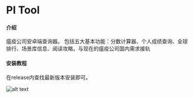 # PI Tool

#### 介绍
瘟疫公司安卓端查询器。
包括五大基本功能：分数计算器、个人成绩查询、全球排行、场景库信息、阅读攻略，与现在的瘟疫公司国内需求接轨

#### 安装教程
在release内查找最新版本安装即可。

![alt text](https://foruda.gitee.com/images/1692628564423907593/5eba3ade_11922514.jpeg)
